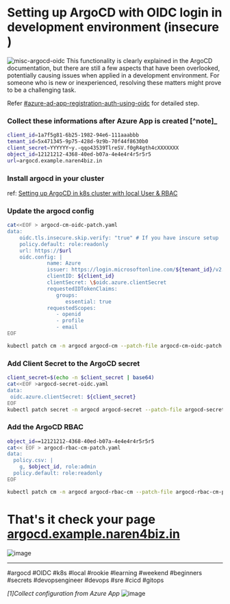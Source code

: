 # Setting up ArgoCD with OIDC login in development environment (insecure ) 

![misc-argocd-oidc](https://github.com/naren4b/nks/assets/3488520/367bee69-8c63-4475-b58b-d0a12f91ebfe)
This functionality is clearly explained in the ArgoCD documentation, but there are still a few aspects that have been overlooked, potentially causing issues when applied in a development environment. For someone who is new or inexperienced, resolving these matters might prove to be a challenging task. 

Refer [#azure-ad-app-registration-auth-using-oidc](https://argo-cd.readthedocs.io/en/stable/operator-manual/user-management/microsoft/#azure-ad-app-registration-auth-using-oidc) for detailed step. 

### Collect these informations after Azure App is created [^note]_
```bash
client_id=1a7f5g81-6b25-1982-94e6-111aaabbb
tenant_id=5x471345-9p75-428d-9z9b-70f44f8630b0
client_secret=YYYYYY~y.-qqo43539TlreSV.f0gR4gth4cXXXXXXX
object_id=12121212-4368-40ed-b07a-4e4e4r4r5r5r5
url=argocd.example.naren4biz.in
```
### Install argocd in your cluster 
ref: [Setting up ArgoCD in k8s cluster with local User & RBAC](https://naren4b.github.io/nks/argocd-rbac.html)

### Update the argocd config 
```bash
cat<<EOF > argocd-cm-oidc-patch.yaml
data:
    oidc.tls.insecure.skip.verify: "true" # If you have inscure setup 
    policy.default: role:readonly
    url: https://$url
    oidc.config: |
             name: Azure
             issuer: https://login.microsoftonline.com/${tenant_id}/v2.0
             clientID: ${client_id}
             clientSecret: \$oidc.azure.clientSecret
             requestedIDTokenClaims:
                groups:
                   essential: true
             requestedScopes:
                - openid
                - profile
                - email
EOF

kubectl patch cm -n argocd argocd-cm --patch-file argocd-cm-oidc-patch.yaml
```

### Add Client Secret to the ArgoCD secret 
```bash
client_secret=$(echo -n $client_secret | base64)
cat<<EOF >argocd-secret-oidc.yaml
data:
 oidc.azure.clientSecret: ${client_secret}
EOF
kubectl patch secret -n argocd argocd-secret --patch-file argocd-secret-oidc.yaml
```
### Add the ArgoCD RBAC
```bash
object_id==12121212-4368-40ed-b07a-4e4e4r4r5r5r5
cat<< EOF > argocd-rbac-cm-patch.yaml
data:
  policy.csv: |
    g, $object_id, role:admin
  policy.default: role:readonly
EOF

kubectl patch cm -n argocd argocd-rbac-cm --patch-file argocd-rbac-cm-patch.yaml
```
# That's it check your page [argocd.example.naren4biz.in](https://argocd.example.naren4biz.in)
![image](https://user-images.githubusercontent.com/3488520/230786901-6d8d39fb-e09e-4bef-b912-651b1d60505c.png)

<HR>
#argocd #OIDC #k8s #local #rookie #learning #weekend #beginners #secrets #devopsengineer #devops #sre #cicd #gitops 

_[1]Collect configuration from Azure App_ 
![image](https://github.com/naren4b/nks/assets/3488520/e0c06390-2d68-4322-a2a4-1f41f985c02a)
